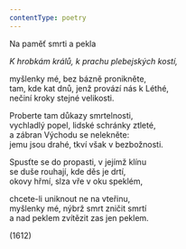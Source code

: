 ```yaml
---
contentType: poetry
---
```


<section>

Na paměť smrti a pekla

_K hrobkám králů, k prachu plebejských kostí,_

myšlenky mé, bez bázně pronikněte,  
tam, kde kat dnů, jenž provází nás k Léthé,  
nečiní kroky stejné velikosti.

Proberte tam důkazy smrtelnosti,  
vychladlý popel, lidské schránky ztleté,  
a zábran Východu se nelekněte:  
jemu jsou drahé, tkví však v bezbožnosti.

Spusťte se do propasti, v jejímž klínu  
se duše rouhají, kde děs je drtí,  
okovy hřmí, slza vře v oku speklém,

chcete-li uniknout ne na vteřinu,  
myšlenky mé, nýbrž smrt zničit smrtí  
a nad peklem zvítězit zas jen peklem.

(1612)

</section>
